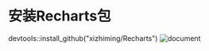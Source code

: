 # 安装Recharts包
devtools::install_github("xizhiming/Recharts")
![document](https://xizhiming.github.io/2016/11/30/%E6%95%B0%E6%8D%AE%E5%8F%AF%E8%A7%86%E5%8C%96-R%E4%B8%8EEcharts/)
